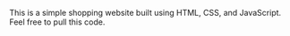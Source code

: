 This is a simple shopping website built using HTML, CSS, and JavaScript. Feel free to pull this code.
